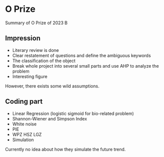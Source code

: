 # O Prize

Summary of O Prize of 2023 B

## Impression

- Literary review is done
- Clear restatement of questions and define the ambiguous keywords
- The classification of the object
- Break whole project into several small parts and use AHP to analyze the problem
- Interesting figure

However, there exists some wild assumptions.

## Coding part

- Linear Regression (logistic sigmoid for bio-related problem)
- Shannon-Wiener and Simpson Index
- White noise
- PIE
- WPZ HSZ LGZ
- Simulation

Currently no idea about how they simulate the future trend.
